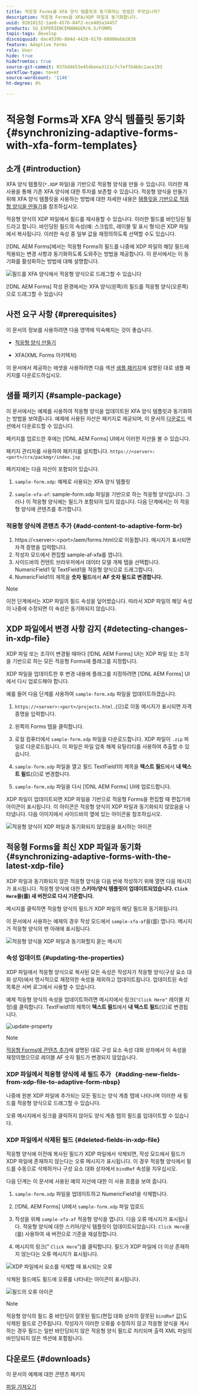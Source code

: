 ```yaml
---
title: 적응형 Forms을 XFA 양식 템플릿과 동기화하는 방법은 무엇입니까?
description: 적응형 Forms을 XFA/XDP 파일과 동기화합니다.
uuid: 92818132-1ae0-4576-84f2-ece485a34457
products: SG_EXPERIENCEMANAGER/6.5/FORMS
topic-tags: develop
discoiquuid: dac4539b-804d-4420-9170-68000ebb2638
feature: Adaptive Forms
role: User
hide: true
hidefromtoc: true
source-git-commit: 937bd4653e454beea3111cfc7ef7b4bbc1ace193
workflow-type: tm+mt
source-wordcount: '1146'
ht-degree: 0%

---
```



# 적응형 Forms과 XFA 양식 템플릿 동기화{#synchronizing-adaptive-forms-with-xfa-form-templates}

## 소개 {#introduction}

XFA 양식 템플릿(`*.XDP` 파일)을 기반으로 적응형 양식을 만들 수 있습니다. 이러한 재사용을 통해 기존 XFA 양식에 대한 투자를 보존할 수 있습니다. 적응형 양식을 만들기 위해 XFA 양식 템플릿을 사용하는 방법에 대한 자세한 내용은 [템플릿을 기반으로 적응형 양식을 만들기](creating-adaptive-form.md)를 참조하십시오.

적응형 양식의 XDP 파일에서 필드를 재사용할 수 있습니다. 이러한 필드를 바인딩된 필드라고 합니다. 바인딩된 필드의 속성(예: 스크립트, 레이블 및 표시 형식)은 XDP 파일에서 복사됩니다. 이러한 속성 중 일부 값을 재정의하도록 선택할 수도 있습니다.

[!DNL AEM Forms]에서는 적응형 Forms의 필드를 나중에 XDP 파일의 해당 필드에 적용되는 변경 사항과 동기화하도록 도와주는 방법을 제공합니다. 이 문서에서는 이 동기화를 활성화하는 방법에 대해 설명합니다.

![필드를 XFA 양식에서 적응형 양식으로 드래그할 수 있습니다](assets/drag-drop-xfa.gif.gif)

[!DNL AEM Forms] 작성 환경에서는 XFA 양식(왼쪽)의 필드를 적응형 양식(오른쪽)으로 드래그할 수 있습니다

## 사전 요구 사항 {#prerequisites}

이 문서의 정보를 사용하려면 다음 영역에 익숙해지는 것이 좋습니다.

* [적응형 양식 만들기](creating-adaptive-form.md)

* XFA(XML Forms 아키텍처)

이 문서에서 제공하는 에셋을 사용하려면 다음 섹션 [샘플 패키지](synchronizing-adaptive-forms-xfa.md#p-sample-package-p)에 설명된 대로 샘플 패키지를 다운로드하십시오.

## 샘플 패키지 {#sample-package}

이 문서에서는 예제를 사용하여 적응형 양식을 업데이트된 XFA 양식 템플릿과 동기화하는 방법을 보여줍니다. 예제에 사용된 자산은 패키지로 제공되며, 이 문서의 [다운로드](synchronizing-adaptive-forms-xfa.md#p-downloads-p) 섹션에서 다운로드할 수 있습니다.

패키지를 업로드한 후에는 [!DNL AEM Forms] UI에서 이러한 자산을 볼 수 있습니다.

패키지 관리자를 사용하여 패키지를 설치합니다. `https://<server>:<port>/crx/packmgr/index.jsp`

패키지에는 다음 자산이 포함되어 있습니다.

1. `sample-form.xdp`: 예제로 사용되는 XFA 양식 템플릿

1. `sample-xfa-af`: sample-form.xdp 파일을 기반으로 하는 적응형 양식입니다. 그러나 이 적응형 양식에는 필드가 포함되어 있지 않습니다. 다음 단계에서는 이 적응형 양식에 콘텐츠를 추가합니다.

### 적응형 양식에 콘텐츠 추가 {#add-content-to-adaptive-form-br}

1. https://&lt;server>:&lt;port>/aem/forms.html으로 이동합니다. 메시지가 표시되면 자격 증명을 입력합니다.
1. 작성자 모드에서 편집할 sample-af-xfa를 엽니다.
1. 사이드바의 컨텐트 브라우저에서 데이터 모델 개체 탭을 선택합니다. NumericField1 및 TextField1을 적응형 양식으로 드래그합니다.
1. NumericField1의 제목을 **숫자 필드**&#x200B;에서 **AF 숫자 필드로 변경합니다.**

>[!NOTE]
>
>이전 단계에서는 XDP 파일의 필드 속성을 덮어썼습니다. 따라서 XDP 파일의 해당 속성이 나중에 수정되면 이 속성은 동기화되지 않습니다.

## XDP 파일에서 변경 사항 감지 {#detecting-changes-in-xdp-file}

XDP 파일 또는 조각이 변경될 때마다 [!DNL AEM Forms] UI는 XDP 파일 또는 조각을 기반으로 하는 모든 적응형 Forms에 플래그를 지정합니다.

XDP 파일을 업데이트한 후 변경 내용에 플래그를 지정하려면 [!DNL AEM Forms] UI에서 다시 업로드해야 합니다.

예를 들어 다음 단계를 사용하여 `sample-form.xdp` 파일을 업데이트하겠습니다.

1. `https://<server>:<port>/projects.html.`(으)로 이동 메시지가 표시되면 자격 증명을 입력합니다.
1. 왼쪽의 Forms 탭을 클릭합니다.
1. 로컬 컴퓨터에서 `sample-form.xdp` 파일을 다운로드합니다. XDP 파일이 `.zip` 파일로 다운로드됩니다. 이 파일은 파일 압축 해제 유틸리티를 사용하여 추출할 수 있습니다.

1. `sample-form.xdp` 파일을 열고 필드 TextField1의 제목을 **텍스트 필드**&#x200B;에서 **내 텍스트 필드**(으)로 변경합니다.

1. `sample-form.xdp` 파일을 다시 [!DNL AEM Forms] UI에 업로드합니다.

XDP 파일이 업데이트되면 XDP 파일을 기반으로 적응형 Forms을 편집할 때 편집기에 아이콘이 표시됩니다. 이 아이콘은 적응형 양식이 XDP 파일과 동기화되지 않았음을 나타냅니다. 다음 이미지에서 사이드바의 옆에 있는 아이콘을 참조하십시오.

![적응형 양식이 XDP 파일과 동기화되지 않았음을 표시하는 아이콘](assets/sync-af-xfa.png)

## 적응형 Forms을 최신 XDP 파일과 동기화 {#synchronizing-adaptive-forms-with-the-latest-xdp-file}

XDP 파일과 동기화되지 않은 적응형 양식을 다음 번에 작성하기 위해 열면 다음 메시지가 표시됩니다. 적응형 양식에 대한 **스키마/양식 템플릿이 업데이트되었습니다. `Click Here`을(를) 새 버전으로 다시 기준합니다.**

메시지를 클릭하면 적응형 양식의 필드가 XDP 파일의 해당 필드와 동기화됩니다.

이 문서에서 사용하는 예제의 경우 작성 모드에서 `sample-xfa-af`을(를) 엽니다. 메시지가 적응형 양식의 맨 아래에 표시됩니다.

![적응형 양식을 XDP 파일과 동기화할지 묻는 메시지](assets/sync-af-xfa-1.png)

### 속성 업데이트 {#updating-the-properties}

XDP 파일에서 적응형 양식으로 복사된 모든 속성은 작성자가 적응형 양식(구성 요소 대화 상자)에서 명시적으로 재정의한 속성을 제외하고 업데이트됩니다. 업데이트된 속성 목록은 서버 로그에서 사용할 수 있습니다.

예제 적응형 양식의 속성을 업데이트하려면 메시지에서 링크(`"Click Here"` 레이블 지정)를 클릭합니다. TextField1의 제목이 **텍스트 필드**&#x200B;에서 **내 텍스트 필드**(으)로 변경됩니다.

![update-property](assets/update-property.png)

>[!NOTE]
>
>[적응형 Forms에 콘텐츠 추가](synchronizing-adaptive-forms-xfa.md#p-add-content-to-adaptive-form-br-p)에 설명된 대로 구성 요소 속성 대화 상자에서 이 속성을 재정의했으므로 레이블 AF 숫자 필드가 변경되지 않았습니다.

### XDP 파일에서 적응형 양식에 새 필드 추가   {#adding-new-fields-from-xdp-file-to-adaptive-form-nbsp}

나중에 원본 XDP 파일에 추가되는 모든 필드는 양식 계층 탭에 나타나며 이러한 새 필드를 적응형 양식으로 드래그할 수 있습니다.

오류 메시지에서 링크를 클릭하지 않아도 양식 계층 탭의 필드를 업데이트할 수 있습니다.

### XDP 파일에서 삭제된 필드 {#deleted-fields-in-xdp-file}

적응형 양식에 이전에 복사된 필드가 XDP 파일에서 삭제되면, 작성 모드에서 필드가 XDP 파일에 존재하지 않는다는 오류 메시지가 표시됩니다. 이 경우 적응형 양식에서 필드를 수동으로 삭제하거나 구성 요소 대화 상자에서 `bindRef` 속성을 지우십시오.

다음 단계는 이 문서에 사용된 예의 자산에 대한 이 사용 흐름을 보여 줍니다.

1. `sample-form.xdp` 파일을 업데이트하고 NumericField1을 삭제합니다.
1. [!DNL AEM Forms] UI에서 `sample-form.xdp` 파일 업로드
1. 작성을 위해 `sample-xfa-af` 적응형 양식을 엽니다. 다음 오류 메시지가 표시됩니다. 적응형 양식에 대한 스키마/양식 템플릿이 업데이트되었습니다. `Click Here`을(를) 사용하여 새 버전으로 기준을 재설정합니다.

1. 메시지의 링크(&quot; `Click Here`&quot;)를 클릭합니다. 필드가 XDP 파일에 더 이상 존재하지 않는다는 오류 메시지가 표시됩니다.

![XDP 파일에서 요소를 삭제할 때 표시되는 오류](assets/no-element-xdp.png)

삭제된 필드에도 필드에 오류를 나타내는 아이콘이 표시됩니다.

![필드의 오류 아이콘](assets/error-field.png)

>[!NOTE]
>
>적응형 양식의 필드 중 바인딩이 잘못된 필드(편집 대화 상자의 잘못된 `bindRef` 값)도 삭제된 필드로 간주됩니다. 작성자가 이러한 오류를 수정하지 않고 적응형 양식을 게시하는 경우 필드는 일반 바인딩되지 않은 적응형 양식 필드로 처리되며 출력 XML 파일의 바인딩되지 않은 섹션에 포함됩니다.

## 다운로드 {#downloads}

이 문서의 예제에 대한 콘텐츠 패키지

[파일 가져오기](assets/sample-xfa-af-sync-1.0.zip)

